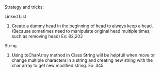 Strategy and tricks:

Linked List
1. Create a dummy head in the beginning of head to always keep a head. (Because sometimes need to manipulate original head multiple times, such as removing head)
Ex: 82,203

String
1. Using toCharArray method in Class String will be helpfull when move or change multiple characters in a string and creating new string with the char array to get new modified string.
Ex: 345
